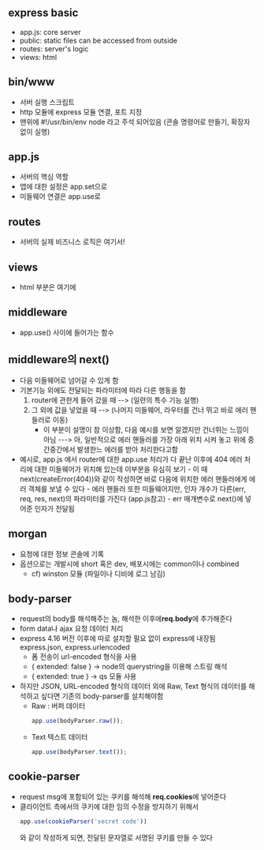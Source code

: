 ## express basic
- app.js: core server
- public: static files can be accessed from outside
- routes: server's logic
- views: html


## bin/www
- 서버 실행 스크립트
- http 모듈에 express 모듈 연결, 포트 지정
- 맨위에 #!/usr/bin/env node 라고 주석 되어있음 (콘솔 명령어로 만들기, 확장자 없이 실행)


## app.js
- 서버의 핵심 역할 
- 앱에 대한 설정은 app.set으로
- 미들웨어 연결은 app.use로


## routes
- 서버의 실제 비즈니스 로직은 여기서!


## views
- html 부분은 여기에


## middleware
- app.use() 사이에 들어가는 함수


## middleware의 next()
- 다음 미들웨어로 넘어갈 수 있게 함
- 기본기능 외에도 전달되는 파라미터에 따라 다른 행동을 함
	1. router에 관한게 들어 갔을 때 --> (일련의 특수 기능 실행)
	2. 그 외에 값을 넣었을 때 --> (나머지 미들웨어, 라우터를 건너 뛰고 바로 에러 핸들러로 이동)
		- 이 부분이 설명이 참 이상함, 다음 예시를 보면 알겠지만 건너뛰는 느낌이 아님
		---> 아, 일반적으로 에러 핸들러를 가장 아래 위치 시켜 놓고
				 위에 중간중간에서 발생한느 에러를 받아 처리한다고함
- 예시로, app.js 에서 router에 대한 app.use 처리가 다 끝난 이후에
	404 에러 처리에 대한 미들웨어가 위치해 있는데 이부분을 유심히 보기
		- 이 때 next(createError(404))와 같이 작성하면 바로 다음에 위치한 에러 핸들러에게 에러 객체를 보낼 수 있다
		- 에러 핸들러 또한 미들웨어지만, 인자 개수가 다른(err, req, res, next)의 파라미터를 가진다 (app.js참고)
			- err 매개변수로 next()에 넣어준 인자가 전달됨


## morgan 
- 요청에 대한 정보 콘솔에 기록
- 옵션으로는 개발시에 short 혹은 dev, 배포시에는 common이나 combined
	- cf) winston 모듈 (파일이나 디비에 로그 남김)


## body-parser
- request의 body를 해석해주는 놈, 해석한 이후에**req.body**에 추가해준다
- form data나 ajax 요청 데이터 처리
- express 4.16 버전 이후에 따로 설치할 필요 없이 express에 내장됨 express.json, express.urlencoded
	- 폼 전송이 url-encoded 형식을 사용
	- { extended: false } -> node의 querystring을 이용해 스트링 해석
	- { extended: true  } -> qs 모듈 사용
- 하지만 JSON, URL-encoded 형식의 데이터 외에 Raw, Text 형식의 데이터를 해석하고 싶다면
	기존의 body-parser를 설치해야함
	- Raw : 버퍼 데이터
		```js
		app.use(bodyParser.raw());
		```
	- Text 텍스트 데이터
		```js
		app.use(bodyParser.text());
		```

## cookie-parser
- request msg에 포함되어 있는 쿠키를 해석해 **req.cookies**에 넣어준다 
- 클라이언트 측에서의 쿠키에 대한 임의 수정을 방지하기 위해서
	```js
	app.use(cookieParser('secret code'))
	```
	와 같이 작성하게 되면, 전달된 문자열로 서명된 쿠키를 만들 수 있다


